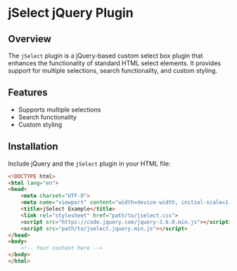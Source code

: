 # jSelect jQuery Plugin

## Overview

The `jSelect` plugin is a jQuery-based custom select box plugin that enhances the functionality of standard HTML select elements. It provides support for multiple selections, search functionality, and custom styling.

## Features

- Supports multiple selections
- Search functionality
- Custom styling

## Installation

Include jQuery and the `jSelect` plugin in your HTML file:

```html
<!DOCTYPE html>
<html lang="en">
<head>
    <meta charset="UTF-8">
    <meta name="viewport" content="width=device-width, initial-scale=1.0">
    <title>jSelect Example</title>
    <link rel="stylesheet" href="path/to/jselect.css">
    <script src="https://code.jquery.com/jquery-3.6.0.min.js"></script>
    <script src="path/to/jselect.jquery.min.js"></script>
</head>
<body>
    <!-- Your content here -->
</body>
</html>